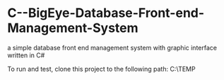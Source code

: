 # C--BigEye-Database-Front-end-Management-System
a simple database front end management system with graphic interface written in C#

To run and test, clone this project to the following path: C:\TEMP
